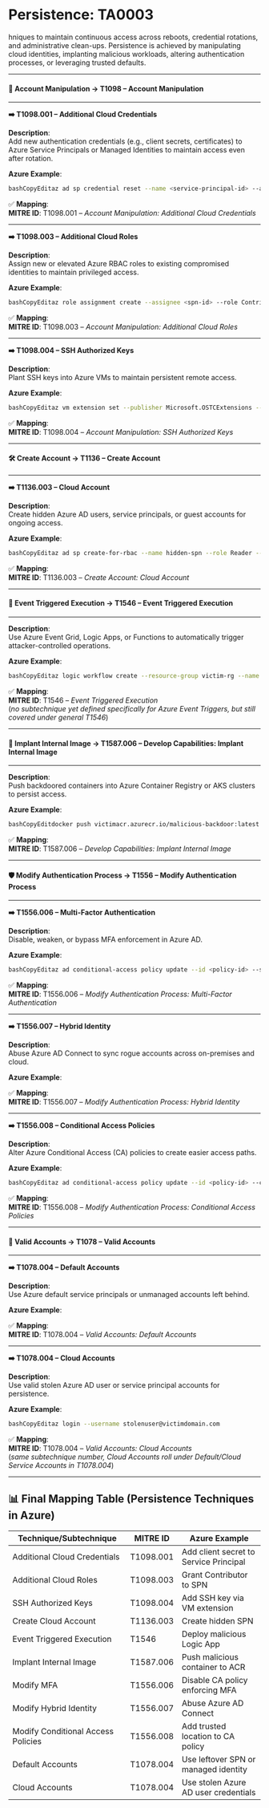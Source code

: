 # Persistence: TA0003

hniques to maintain continuous access across reboots, credential rotations, and administrative clean-ups. Persistence is achieved by manipulating cloud identities, implanting malicious workloads, altering authentication processes, or leveraging trusted defaults.

***

#### 👤 Account Manipulation → **T1098 – Account Manipulation**

***

**➡️ T1098.001 – Additional Cloud Credentials**

**Description**:\
Add new authentication credentials (e.g., client secrets, certificates) to Azure Service Principals or Managed Identities to maintain access even after rotation.

**Azure Example**:

```bash
bashCopyEditaz ad sp credential reset --name <service-principal-id> --append --password <new-password>
```

✅ **Mapping**:\
**MITRE ID**: T1098.001 – _Account Manipulation: Additional Cloud Credentials_

***

**➡️ T1098.003 – Additional Cloud Roles**

**Description**:\
Assign new or elevated Azure RBAC roles to existing compromised identities to maintain privileged access.

**Azure Example**:

```bash
bashCopyEditaz role assignment create --assignee <spn-id> --role Contributor --scope /subscriptions/<sub-id>
```

✅ **Mapping**:\
**MITRE ID**: T1098.003 – _Account Manipulation: Additional Cloud Roles_

***

**➡️ T1098.004 – SSH Authorized Keys**

**Description**:\
Plant SSH keys into Azure VMs to maintain persistent remote access.

**Azure Example**:

```bash
bashCopyEditaz vm extension set --publisher Microsoft.OSTCExtensions --name VMAccessForLinux --vm-name victim-vm --resource-group victim-rg --protected-settings '{"username":"azureuser","ssh_key":"ssh-rsa AAAAB3..."}'
```

✅ **Mapping**:\
**MITRE ID**: T1098.004 – _Account Manipulation: SSH Authorized Keys_

***

#### 🛠️ Create Account → **T1136 – Create Account**

***

**➡️ T1136.003 – Cloud Account**

**Description**:\
Create hidden Azure AD users, service principals, or guest accounts for ongoing access.

**Azure Example**:

```bash
bashCopyEditaz ad sp create-for-rbac --name hidden-spn --role Reader --scopes /subscriptions/<sub-id>
```

✅ **Mapping**:\
**MITRE ID**: T1136.003 – _Create Account: Cloud Account_

***

#### 📅 Event Triggered Execution → **T1546 – Event Triggered Execution**

***

**Description**:\
Use Azure Event Grid, Logic Apps, or Functions to automatically trigger attacker-controlled operations.

**Azure Example**:

```bash
bashCopyEditaz logic workflow create --resource-group victim-rg --name evil-logicapp --definition @evilworkflow.json
```

✅ **Mapping**:\
**MITRE ID**: T1546 – _Event Triggered Execution_\
(_no subtechnique yet defined specifically for Azure Event Triggers, but still covered under general T1546_)

***

#### 🧬 Implant Internal Image → **T1587.006 – Develop Capabilities: Implant Internal Image**

***

**Description**:\
Push backdoored containers into Azure Container Registry or AKS clusters to persist access.

**Azure Example**:

```bash
bashCopyEditdocker push victimacr.azurecr.io/malicious-backdoor:latest
```

✅ **Mapping**:\
**MITRE ID**: T1587.006 – _Develop Capabilities: Implant Internal Image_

***

#### 🛡️ Modify Authentication Process → **T1556 – Modify Authentication Process**

***

**➡️ T1556.006 – Multi-Factor Authentication**

**Description**:\
Disable, weaken, or bypass MFA enforcement in Azure AD.

**Azure Example**:

```bash
bashCopyEditaz ad conditional-access policy update --id <policy-id> --state disabled
```

✅ **Mapping**:\
**MITRE ID**: T1556.006 – _Modify Authentication Process: Multi-Factor Authentication_

***

**➡️ T1556.007 – Hybrid Identity**

**Description**:\
Abuse Azure AD Connect to sync rogue accounts across on-premises and cloud.

**Azure Example**:

✅ **Mapping**:\
**MITRE ID**: T1556.007 – _Modify Authentication Process: Hybrid Identity_

***

**➡️ T1556.008 – Conditional Access Policies**

**Description**:\
Alter Azure Conditional Access (CA) policies to create easier access paths.

**Azure Example**:

```bash
bashCopyEditaz ad conditional-access policy update --id <policy-id> --conditions '{"locations":["trusted-location-id"]}'
```

✅ **Mapping**:\
**MITRE ID**: T1556.008 – _Modify Authentication Process: Conditional Access Policies_

***

#### 👥 Valid Accounts → **T1078 – Valid Accounts**

***

**➡️ T1078.004 – Default Accounts**

**Description**:\
Use Azure default service principals or unmanaged accounts left behind.

**Azure Example**:

✅ **Mapping**:\
**MITRE ID**: T1078.004 – _Valid Accounts: Default Accounts_

***

**➡️ T1078.004 – Cloud Accounts**

**Description**:\
Use valid stolen Azure AD user or service principal accounts for persistence.

**Azure Example**:

```bash
bashCopyEditaz login --username stolenuser@victimdomain.com
```

✅ **Mapping**:\
**MITRE ID**: T1078.004 – _Valid Accounts: Cloud Accounts_\
(_same subtechnique number, Cloud Accounts roll under Default/Cloud Service Accounts in T1078.004_)

***

## 📊 Final Mapping Table (Persistence Techniques in Azure)

| Technique/Subtechnique             | MITRE ID  | Azure Example                          |
| ---------------------------------- | --------- | -------------------------------------- |
| Additional Cloud Credentials       | T1098.001 | Add client secret to Service Principal |
| Additional Cloud Roles             | T1098.003 | Grant Contributor to SPN               |
| SSH Authorized Keys                | T1098.004 | Add SSH key via VM extension           |
| Create Cloud Account               | T1136.003 | Create hidden SPN                      |
| Event Triggered Execution          | T1546     | Deploy malicious Logic App             |
| Implant Internal Image             | T1587.006 | Push malicious container to ACR        |
| Modify MFA                         | T1556.006 | Disable CA policy enforcing MFA        |
| Modify Hybrid Identity             | T1556.007 | Abuse Azure AD Connect                 |
| Modify Conditional Access Policies | T1556.008 | Add trusted location to CA policy      |
| Default Accounts                   | T1078.004 | Use leftover SPN or managed identity   |
| Cloud Accounts                     | T1078.004 | Use stolen Azure AD user credentials   |

